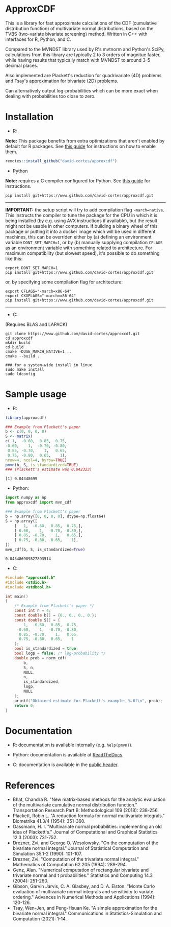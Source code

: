 # ApproxCDF

This is a library for fast approximate calculations of the CDF (cumulative distribution function) of multivariate normal distributions, based on the TVBS (two-variate bivariate screening) method. Written in C++ with interfaces for R, Python, and C.

Compared to the MVNDST library used by R's mvtnorm and Python's SciPy, calculations from this library are typically 2 to 3 orders of magnitue faster, while having results that typically match with MVNDST to around 3-5 decimal places.

Also implemented are Plackett's reduction for quadrivariate (4D) problems and Tsay's approximation for bivariate (2D) problems.

Can alternatively output log-probabilities which can be more exact when dealing with probabilities too close to zero.

# Installation

* R:

**Note:** This package benefits from extra optimizations that aren't enabled by default for R packages. See [this guide](https://github.com/david-cortes/installing-optimized-libraries) for instructions on how to enable them.

```r
remotes::install_github("david-cortes/approxcdf")
```

* Python

**Note:** requires a C compiler configured for Python. See [this guide](https://github.com/david-cortes/installing-optimized-libraries) for instructions.

```
pip install git+https://www.github.com/david-cortes/approxcdf.git
```

** *
**IMPORTANT:** the setup script will try to add compilation flag `-march=native`. This instructs the compiler to tune the package for the CPU in which it is being installed (by e.g. using AVX instructions if available), but the result might not be usable in other computers. If building a binary wheel of this package or putting it into a docker image which will be used in different machines, this can be overriden either by (a) defining an environment variable `DONT_SET_MARCH=1`, or by (b) manually supplying compilation `CFLAGS` as an environment variable with something related to architecture. For maximum compatibility (but slowest speed), it's possible to do something like this:

```
export DONT_SET_MARCH=1
pip install git+https://www.github.com/david-cortes/approxcdf.git
```

or, by specifying some compilation flag for architecture:
```
export CFLAGS="-march=x86-64"
export CXXFLAGS="-march=x86-64"
pip install git+https://www.github.com/david-cortes/approxcdf.git
```
** *

* C:

(Requires BLAS and LAPACK)

```
git clone https://www.github.com/david-cortes/approxcdf.git
cd approxcdf
mkdir build
cd build
cmake -DUSE_MARCH_NATIVE=1 ..
cmake --build .

### for a system-wide install in linux
sudo make install
sudo ldconfig
```
# Sample usage

* R:
```r
library(approxcdf)

### Example from Plackett's paper
b <- c(0, 0, 0, 0)
S <- matrix(
c( 1,  -0.60,  0.85,  0.75,
-0.60,    1,  -0.70, -0.80,
 0.85, -0.70,    1,   0.65,
 0.75, -0.80,  0.65,    1),
nrow=4, ncol=4, byrow=TRUE)
pmvn(b, S, is_standardized=TRUE)
### (Plackett's estimate was 0.042323)
```
```
[1] 0.04348699
```

* Python:
```python
import numpy as np
from approxcdf import mvn_cdf

### Example from Plackett's paper
b = np.array([0, 0, 0, 0], dtype=np.float64)
S = np.array([
    [   1,  -0.60,  0.85,  0.75,],
    [-0.60,    1,  -0.70, -0.80,],
    [ 0.85, -0.70,    1,   0.65,],
    [ 0.75, -0.80,  0.65,    1],
])
mvn_cdf(b, S, is_standardized=True)
```
```
0.043486989827893514
```

* C:
```c
#include "approxcdf.h"
#include <stdio.h>
#include <stdbool.h>

int main()
{
    /* Example from Plackett's paper */
    const int n = 4;
    const double b[] = {0., 0., 0., 0.};
    const double S[] = {
        1,  -0.60,  0.85,  0.75,
     -0.60,    1,  -0.70, -0.80,
      0.85, -0.70,    1,   0.65,
      0.75, -0.80,  0.65,    1
    };
    bool is_standardized = true;
    bool logp = false; /* log-probability */
    double prob = norm_cdf(
        b,
        S, n,
        NULL,
        n,
        is_standardized,
        logp,
        NULL
    );
    printf("Obtained estimate for Plackett's example: %.6f\n", prob);
    return 0;
}
```

# Documentation

* R: documentation is available internally (e.g. `help(pmvn)`).

* Python: documentation is available at [ReadTheDocs](http://approxcdf.readthedocs.io/en/latest/).

* C: documentation is available in the [public header](https://github.com/david-cortes/approxcdf/blob/master/include/approxcdf.h).

# References

* Bhat, Chandra R. "New matrix-based methods for the analytic evaluation of the multivariate cumulative normal distribution function." Transportation Research Part B: Methodological 109 (2018): 238-256.
* Plackett, Robin L. "A reduction formula for normal multivariate integrals." Biometrika 41.3/4 (1954): 351-360.
* Gassmann, H. I. "Multivariate normal probabilities: implementing an old idea of Plackett's." Journal of Computational and Graphical Statistics 12.3 (2003): 731-752.
* Drezner, Zvi, and George O. Wesolowsky. "On the computation of the bivariate normal integral." Journal of Statistical Computation and Simulation 35.1-2 (1990): 101-107.
* Drezner, Zvi. "Computation of the trivariate normal integral." Mathematics of Computation 62.205 (1994): 289-294.
* Genz, Alan. "Numerical computation of rectangular bivariate and trivariate normal and t probabilities." Statistics and Computing 14.3 (2004): 251-260.
* Gibson, Garvin Jarvis, C. A. Glasbey, and D. A. Elston. "Monte Carlo evaluation of multivariate normal integrals and sensitivity to variate ordering." Advances in Numerical Methods and Applications (1994): 120-126.
* Tsay, Wen-Jen, and Peng-Hsuan Ke. "A simple approximation for the bivariate normal integral." Communications in Statistics-Simulation and Computation (2021): 1-14.
